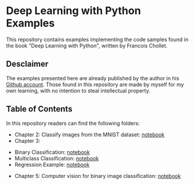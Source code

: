 # Deep Learning with Python Examples
This repository contains examples implementing the code samples found in the book "Deep Learning with Python", written by Francois Chollet. 

## Desclaimer
The examples presented here are already published by the author in his [Github account](https://github.com/fchollet/deep-learning-with-python-notebooks). Those found in this repository are made by myself for my own learning, with no intention to steal intellectual property.

## Table of Contents
In this repository readers can find the following folders:
* Chapter 2: Classify images from the MNIST dataset: [notebook](https://github.com/Dimitris-Psarras/Deep-Learning-with-Python-Examples/blob/main/Chapter%202/Computer_Vision_MNIST.ipynb)
* Chapter 3: 
- Binary Classification: [notebook](https://github.com/Dimitris-Psarras/Deep-Learning-with-Python-Examples/blob/main/Chapter%203/Binary_Classification_Example.ipynb)
- Multiclass Classification: [notebook](https://github.com/Dimitris-Psarras/Deep-Learning-with-Python-Examples/blob/main/Chapter%203/Multiclass_Classification_Example.ipynb)
- Regression Example: [notebook](https://github.com/Dimitris-Psarras/Deep-Learning-with-Python-Examples/blob/main/Chapter%203/Regression_%CE%95xample.ipynb)
* Chapter 5: Computer vision for binary image classification: [notebook](https://github.com/Dimitris-Psarras/Deep-Learning-with-Python-Examples/blob/main/Chapter%205/DogVSCat_classification.ipynb)